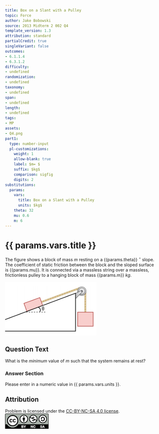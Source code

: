 ```yaml
---
title: Box on a Slant with a Pulley
topic: Force
author: Jake Bobowski
source: 2013 Midterm 2 002 Q4
template_version: 1.3
attribution: standard
partialCredit: true
singleVariant: false
outcomes:
- 6.1.1.4
- 6.3.1.2
difficulty:
- undefined
randomization:
- undefined
taxonomy:
- undefined
span:
- undefined
length:
- undefined
tags:
- MP
assets:
- Q4.png
part1:
  type: number-input
  pl-customizations:
    weight: 1
    allow-blank: true
    label: $m= $
    suffix: $kg$
    comparison: sigfig
    digits: 2
substitutions:
  params:
    vars:
      title: Box on a Slant with a Pulley
      units: $kg$
    theta: 32
    mu: 0.6
    m: 6
---
```

# {{ params.vars.title }}
The figure shows a block of mass $m$ resting on a {{params.theta}} $^\circ$ slope.
The coefficient of static friction between the block and the sloped surface is {{params.mu}}.
It is connected via a massless string over a massless, frictionless pulley to a hanging block of mass {{params.m}} $kg$.

<img src="Q4.png" width=300 alt = "A box sits on a ramp that is at an angle theta from the horizontal. The box is connected by a rope to another mass that hangs freely from a pulley.">

## Question Text

What is the _minimum_ value of $m$ such that the system remains at rest?

### Answer Section

Please enter in a numeric value in {{ params.vars.units }}.

## Attribution

Problem is licensed under the [CC-BY-NC-SA 4.0 license](https://creativecommons.org/licenses/by-nc-sa/4.0/).<br> ![The Creative Commons 4.0 license requiring attribution-BY, non-commercial-NC, and share-alike-SA license.](https://raw.githubusercontent.com/firasm/bits/master/by-nc-sa.png)